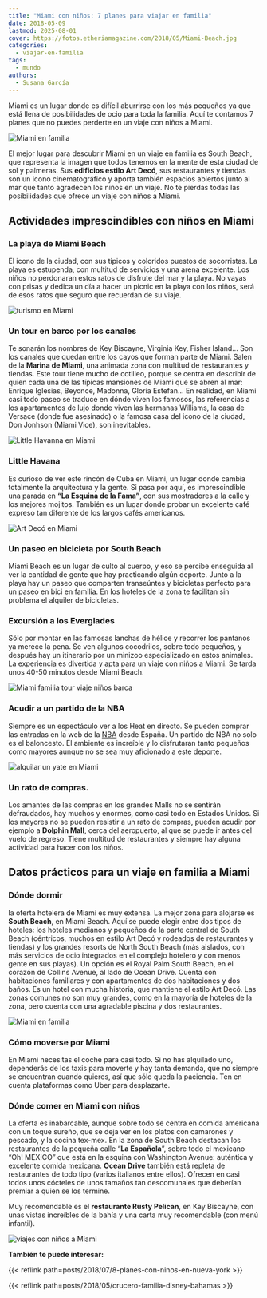```yaml
---
title: "Miami con niños: 7 planes para viajar en familia"
date: 2018-05-09
lastmod: 2025-08-01
cover: https://fotos.etheriamagazine.com/2018/05/Miami-Beach.jpg
categories: 
  - viajar-en-familia
tags: 
  - mundo
authors: 
  - Susana García
---
```


Miami es un lugar donde es difícil aburrirse con los más pequeños ya que está llena de 
posibilidades de ocio para toda la familia. Aquí te contamos 7 planes que no puedes 
perderte en un viaje con niños a Miami. 

![Miami en familia](https://fotos.etheriamagazine.com/2018/05/Miami-Beach.jpg "Playa de Miami Beach. © SG")

<!-- LEGACY_UPDATED: Actualizado agosto 2025 -->

El mejor lugar para descubrir Miami en un viaje en familia es South Beach, que 
representa la imagen que todos tenemos en la mente de esta ciudad de sol y palmeras. Sus 
**edificios estilo Art Decó**, sus restaurantes y tiendas son un icono cinematográfico y 
aporta también espacios abiertos junto al mar que tanto agradecen los niños en un viaje. 
No te pierdas todas las posibilidades que ofrece un viaje con niños a Miami. 

## Actividades imprescindibles con niños en Miami

### La playa de Miami Beach

El icono de la ciudad, con sus típicos y coloridos puestos de socorristas. La playa es 
estupenda, con multitud de servicios y una arena excelente. Los niños no perdonaran 
estos ratos de disfrute del mar y la playa. No vayas con prisas y dedica un día a hacer 
un picnic en la playa con los niños, será de esos ratos que seguro que recuerdan de su 
viaje. 

![turismo en Miami](https://fotos.etheriamagazine.com/2018/05/miami-beach-paseo-canales.jpg "Mansión de las que se pueden ver en tour por los canales de Miami.")

### Un tour en barco por los canales

Te sonarán los nombres de Key Biscayne, Virginia Key, Fisher Island… Son los canales que 
quedan entre los cayos que forman parte de Miami. Salen de la **Marina de Miami**, una 
animada zona con multitud de restaurantes y tiendas. Este tour tiene mucho de cotilleo, 
porque se centra en describir de quien cada una de las típicas mansiones de Miami que se 
abren al mar: Enrique Iglesias, Beyonce, Madonna, Gloria Estefan… En realidad, en Miami 
casi todo paseo se traduce en dónde viven los famosos, las referencias a los 
apartamentos de lujo donde viven las hermanas Williams, la casa de Versace (donde fue 
asesinado) o la famosa casa del icono de la ciudad, Don Jonhson (Miami Vice), son 
inevitables. 

![Little Havanna en Miami](https://fotos.etheriamagazine.com/2018/05/Miami-Little-Havanna.jpg "'La Esquina de la Fama', uno de los lugares donde tomar algo en Little Havana. © SG")

### Little Havana

Es curioso de ver este rincón de Cuba en Miami, un lugar donde cambia totalmente la 
arquitectura y la gente. Si pasa por aquí, es imprescindible una parada en **“La Esquina 
de la Fama”**, con sus mostradores a la calle y los mejores mojitos. También es un lugar 
donde probar un excelente café expreso tan diferente de los largos cafés americanos. 

![Art Decó en Miami](https://fotos.etheriamagazine.com/2018/05/Miami-art-deco-south-beach.jpg "Edificios Art Decó en South Beach.")

### Un paseo en bicicleta por South Beach

Miami Beach es un lugar de culto al cuerpo, y eso se percibe enseguida al ver la 
cantidad de gente que hay practicando algún deporte. Junto a la playa hay un paseo que 
comparten transeúntes y bicicletas perfecto para un paseo en bici en familia. En los 
hoteles de la zona te facilitan sin problema el alquiler de bicicletas. 

### Excursión a los Everglades

Sólo por montar en las famosas lanchas de hélice y recorrer los pantanos ya merece la 
pena. Se ven algunos cocodrilos, sobre todo pequeños, y después hay un itinerario por un 
minizoo especializado en estos animales. La experiencia es divertida y apta para un 
viaje con niños a Miami. Se tarda unos 40-50 minutos desde Miami Beach. 

![Miami familia tour viaje niños barca](https://fotos.etheriamagazine.com/2018/05/Miami-Everglades.jpg "Paseo en lancha de hélice en los Everglades")

### Acudir a un partido de la NBA

Siempre es un espectáculo ver a los Heat en directo. Se pueden comprar las entradas en 
la web de la [NBA](http://www.nba.com/heat/tickets) desde España. Un partido de NBA no 
solo es el baloncesto. El ambiente es increíble y lo disfrutaran tanto pequeños como 
mayores aunque no se sea muy aficionado a este deporte. 

![alquilar un yate en Miami](https://fotos.etheriamagazine.com/2018/05/miami-marina.jpg "Marina de Miami.")

### Un rato de compras.

Los amantes de las compras en los grandes Malls no se sentirán defraudados, hay muchos y 
enormes, como casi todo en Estados Unidos. Si los mayores no se pueden resistir a un 
rato de compras, pueden acudir por ejemplo a **Dolphin Mall**, cerca del aeropuerto, al 
que se puede ir antes del vuelo de regreso. Tiene multitud de restaurantes y siempre hay 
alguna actividad para hacer con los niños. 

## Datos prácticos para un viaje en familia a Miami

### Dónde dormir

la oferta hotelera de Miami es muy extensa. La mejor zona para alojarse es **South 
Beach**, en Miami Beach. Aquí se puede elegir entre dos tipos de hoteles: los hoteles 
medianos y pequeños de la parte central de South Beach (céntricos, muchos en estilo Art 
Decó y rodeados de restaurantes y tiendas) y los grandes resorts de North South Beach 
(más aislados, con más servicios de ocio integrados en el complejo hotelero y con menos 
gente en sus playas). Un opción es el Royal Palm South Beach, en el corazón de Collins 
Avenue, al lado de Ocean Drive. Cuenta con habitaciones familiares y con apartamentos de 
dos habitaciones y dos baños. Es un hotel con mucha historia, que mantiene el estilo Art 
Decó. Las zonas comunes no son muy grandes, como en la mayoría de hoteles de la zona, 
pero cuenta con una agradable piscina y dos restaurantes. 

![Miami en familia](https://fotos.etheriamagazine.com/2018/05/Miami-Beach-Art-Deco.jpg "Edificio At Decó en Miami Beach.")

### Cómo moverse por Miami

En Miami necesitas el coche para casi todo. Si no has alquilado uno, dependerás de los 
taxis para moverte y hay tanta demanda, que no siempre se encuentran cuando quieres, así 
que sólo queda la paciencia. Ten en cuenta plataformas como Uber para desplazarte. 

### Dónde comer en Miami con niños

La oferta es inabarcable, aunque sobre todo se centra en comida americana con un toque 
sureño, que se deja ver en los platos con camarones y pescado, y la cocina tex-mex. En 
la zona de South Beach destacan los restaurantes de la pequeña calle “**La Española**”, 
sobre todo el mexicano “Oh! MEXICO” que está en la esquina con Washington Avenue: 
auténtica y excelente comida mexicana. **Ocean Drive** también está repleta de 
restaurantes de todo tipo (varios italianos entre ellos). Ofrecen en casi todos unos 
cócteles de unos tamaños tan descomunales que deberían premiar a quien se los termine. 

Muy recomendable es el **restaurante Rusty Pelican**, en Kay Biscayne, con unas vistas 
increíbles de la bahía y una carta muy recomendable (con menú infantil). 

![viajes con niños a Miami](https://fotos.etheriamagazine.com/2018/05/miami-beach-1.jpg "Miami Beach.")

**También te puede interesar:** 

{{< reflink path=posts/2018/07/8-planes-con-ninos-en-nueva-york >}} 

{{< reflink path=posts/2018/05/crucero-familia-disney-bahamas >}}

